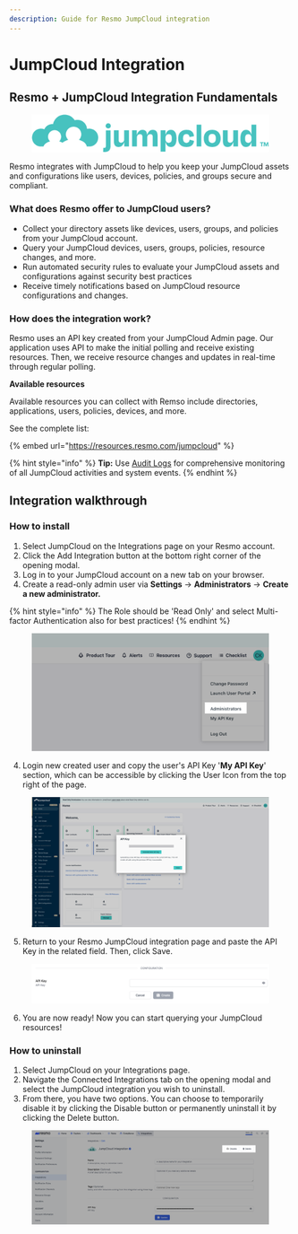 ```yaml
---
description: Guide for Resmo JumpCloud integration
---
```


# JumpCloud Integration

## Resmo + JumpCloud Integration Fundamentals

<figure><img src="../.gitbook/assets/jumpcloud-logo (1).png" alt=""><figcaption></figcaption></figure>

Resmo integrates with JumpCloud to help you keep your JumpCloud assets and configurations like users, devices, policies, and groups secure and compliant.

### What does Resmo offer to JumpCloud users?

* Collect your directory assets like devices, users, groups, and policies from your JumpCloud account.
* Query your JumpCloud devices, users, groups, policies, resource changes, and more.
* Run automated security rules to evaluate your JumpCloud assets and configurations against security best practices
* Receive timely notifications based on JumpCloud resource configurations and changes.

### How does the integration work?

Resmo uses an API key created from your JumpCloud Admin page. Our application uses API to make the initial polling and receive existing resources. Then, we receive resource changes and updates in real-time through regular polling.

**Available resources**

Available resources you can collect with Remso include directories, applications, users, policies, devices, and more.

See the complete list:

{% embed url="https://resources.resmo.com/jumpcloud" %}

{% hint style="info" %}
**Tip:** Use [Audit Logs](../audit-logs/audit-logs.md) for comprehensive monitoring of all JumpCloud activities and system events.
{% endhint %}

## Integration walkthrough

### How to install

1. Select JumpCloud on the Integrations page on your Resmo account.
2. Click the Add Integration button at the bottom right corner of the opening modal.
3. Log in to your JumpCloud account on a new tab on your browser.
4. Create a read-only admin user via **Settings** -> **Administrators** -> **Create a new administrator.**

{% hint style="info" %}
The Role should be 'Read Only' and select Multi-factor Authentication also for best practices!
{% endhint %}

<figure><img src="../.gitbook/assets/administrators.png" alt=""><figcaption></figcaption></figure>

4. Login new created user and copy the user's API Key '**My API Key**' section, which can be accessible by clicking the User Icon from the top right of the page.

<figure><img src="../.gitbook/assets/create-api-key (1).png" alt=""><figcaption></figcaption></figure>

5. Return to your Resmo JumpCloud integration page and paste the API Key in the related field. Then, click Save.

<figure><img src="../.gitbook/assets/enter-api-key.png" alt=""><figcaption></figcaption></figure>

6. You are now ready! Now you can start querying your JumpCloud resources!

### How to uninstall

1. Select JumpCloud on your Integrations page.
2. Navigate the Connected Integrations tab on the opening modal and select the JumpCloud integration you wish to uninstall.
3. From there, you have two options. You can choose to temporarily disable it by clicking the Disable button or permanently uninstall it by clicking the Delete button.

<figure><img src="../.gitbook/assets/disable-delete (1) (1).png" alt=""><figcaption></figcaption></figure>
